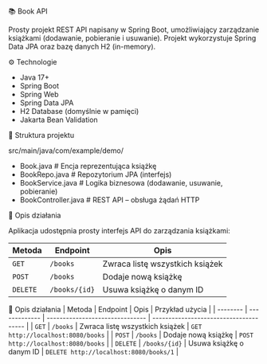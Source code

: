 📚 Book API

Prosty projekt REST API napisany w Spring Boot, umożliwiający zarządzanie książkami (dodawanie, pobieranie i usuwanie).
Projekt wykorzystuje Spring Data JPA oraz bazę danych H2 (in-memory).

⚙️ Technologie
- Java 17+
- Spring Boot
- Spring Web
- Spring Data JPA
- H2 Database (domyślnie w pamięci)
- Jakarta Bean Validation

🧩 Struktura projektu

src/main/java/com/example/demo/
- Book.java           # Encja reprezentująca książkę
- BookRepo.java       # Repozytorium JPA (interfejs)
- BookService.java    # Logika biznesowa (dodawanie, usuwanie, pobieranie)
- BookController.java # REST API – obsługa żądań HTTP

🧠 Opis działania

Aplikacja udostępnia prosty interfejs API do zarządzania książkami:

| Metoda   | Endpoint      | Opis                            |
| -------- | ------------- | ------------------------------- |
| `GET`    | `/books`      | Zwraca listę wszystkich książek |
| `POST`   | `/books`      | Dodaje nową książkę             |
| `DELETE` | `/books/{id}` | Usuwa książkę o danym ID        |


🧠 Opis działania
| Metoda   | Endpoint      | Opis                            | Przykład użycia                        |
| -------- | ------------- | ------------------------------- | -------------------------------------- |
| `GET`    | `/books`      | Zwraca listę wszystkich książek | `GET http://localhost:8080/books`      |
| `POST`   | `/books`      | Dodaje nową książkę             | `POST http://localhost:8080/books`     |
| `DELETE` | `/books/{id}` | Usuwa książkę o danym ID        | `DELETE http://localhost:8080/books/1` |
